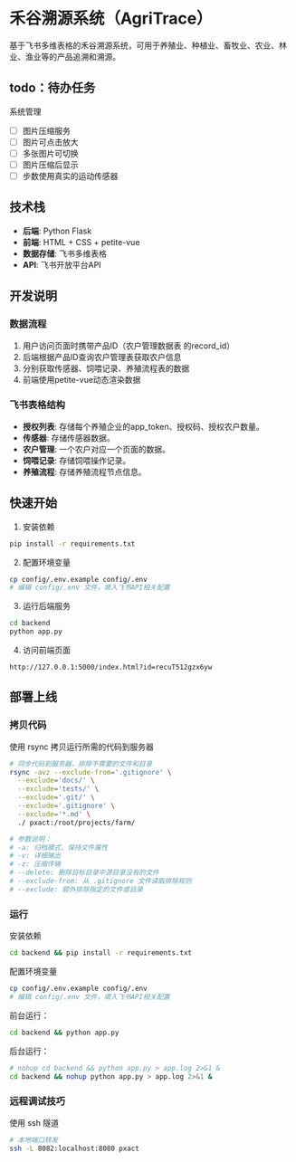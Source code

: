# 禾谷溯源系统（AgriTrace）

基于飞书多维表格的禾谷溯源系统，可用于养殖业、种植业、畜牧业、农业、林业、渔业等的产品追溯和溯源。

## todo：待办任务
系统管理
- [ ] 图片压缩服务
- [ ] 图片可点击放大
- [ ] 多张图片可切换
- [ ] 图片压缩后显示
- [ ] 步数使用真实的运动传感器

## 技术栈

- **后端**: Python Flask
- **前端**: HTML + CSS + petite-vue
- **数据存储**: 飞书多维表格
- **API**: 飞书开放平台API

## 开发说明

### 数据流程
1. 用户访问页面时携带产品ID（农户管理数据表 的record_id）
2. 后端根据产品ID查询农户管理表获取农户信息
3. 分别获取传感器、饲喂记录、养殖流程表的数据
4. 前端使用petite-vue动态渲染数据

### 飞书表格结构
- **授权列表**: 存储每个养殖企业的app_token、授权码、授权农户数量。
- **传感器**: 存储传感器数据。
- **农户管理**: 一个农户对应一个页面的数据。
- **饲喂记录**: 存储饲喂操作记录。
- **养殖流程**: 存储养殖流程节点信息。


## 快速开始

1. 安装依赖
```bash
pip install -r requirements.txt
```

2. 配置环境变量
```bash
cp config/.env.example config/.env
# 编辑 config/.env 文件，填入飞书API相关配置
```

3. 运行后端服务
```bash
cd backend
python app.py
```

4. 访问前端页面
```
http://127.0.0.1:5000/index.html?id=recuT512gzx6yw
```

## 部署上线

### 拷贝代码
使用 rsync 拷贝运行所需的代码到服务器
```bash
# 同步代码到服务器，排除不需要的文件和目录
rsync -avz --exclude-from='.gitignore' \
  --exclude='docs/' \
  --exclude='tests/' \
  --exclude='.git/' \
  --exclude='.gitignore' \
  --exclude='*.md' \
  ./ pxact:/root/projects/farm/

# 参数说明：
# -a: 归档模式，保持文件属性
# -v: 详细输出
# -z: 压缩传输
# --delete: 删除目标目录中源目录没有的文件
# --exclude-from: 从 .gitignore 文件读取排除规则
# --exclude: 额外排除指定的文件或目录
```

### 运行

安装依赖
```bash
cd backend && pip install -r requirements.txt
```

配置环境变量
```bash
cp config/.env.example config/.env
# 编辑 config/.env 文件，填入飞书API相关配置
```

前台运行：
```bash
cd backend && python app.py
```

后台运行：
```bash
# nohup cd backend && python app.py > app.log 2>&1 &
cd backend && nohup python app.py > app.log 2>&1 &
```

### 远程调试技巧

使用 ssh 隧道
```bash
# 本地端口转发
ssh -L 8082:localhost:8080 pxact
```